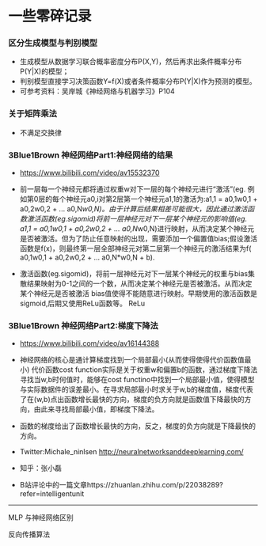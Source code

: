 # 一些零碎记录

### 区分生成模型与判别模型

* 生成模型从数据学习联合概率密度分布P(X,Y)，然后再求出条件概率分布P(Y|X)的模型；
* 判别模型直接学习决策函数Y=f(X)或者条件概率分布P(Y|X)作为预测的模型。
* 可参考资料：吴岸城《神经网络与机器学习》P104


### 关于矩阵乘法

* 不满足交换律

### 3Blue1Brown 神经网络Part1:神经网络的结果

* https://www.bilibili.com/video/av15532370

* 前一层每一个神经元都将通过权重w对下一层的每个神经元进行“激活”(eg. 例如第0层的每个神经元a0,i对第2层第一个神经元a1,1的激活为:a1,1 = a0,1w0,1 + a0,2w0,2 + ... a0,N*w0,N)。由于计算后结果相差可能很大，因此通过激活函数激活函数(eg.sigomid)将前一层神经元对下一层某个神经元的影响值(eg. a1,1 = a0,1w0,1 + a0,2w0,2 + ... a0,N*w0,N)进行映射，从而决定某个神经元是否被激活。但为了防止任意映射的出现，需要添加一个偏置值bias;假设激活函数是f(x)，则最终第一层全部神经元对第二层第一个神经元的激活结果为f( a0,1w0,1 + a0,2w0,2 + ... a0,N*w0,N + b).

* 激活函数(eg.sigomid)，将前一层神经元对下一层某个神经元的权重与bias集散结果映射为0-1之间的一个数，从而决定某个神经元是否被激活。从而决定某个神经元是否被激活
bias值使得不能随意进行映射。早期使用的激活函数是sigmoid,后期又使用ReLu函数等。
ReLu


### 3Blue1Brown 神经网络Part2:梯度下降法

* https://www.bilibili.com/video/av16144388 

* 神经网络的核心是通计算梯度找到一个局部最小(从而使得使得代价函数值最小)
代价函数cost function实际是关于权重w和偏置b的函数，通过梯度下降法寻找当w,b时何值时，能够在cost functino中找到一个局部最小值，使得模型与实际数据件的误差最小。在寻求局部最小时求关于w,b的梯度值，梯度代表了在(w,b)点出函数增长最快的方向，梯度的负方向就是函数值下降最快的方向，由此来寻找局部最小值，即梯度下降法。

* 函数的梯度给出了函数增长最快的方向，反之，梯度的负方向就是下降最快的方向。

* Twitter:Michale_ninlsen  http://neuralnetworksanddeeplearning.com/

* 知乎：张小磊

* B站评论中的一篇文章https://zhuanlan.zhihu.com/p/22038289?refer=intelligentunit


----

MLP 与神经网络区别



反向传播算法